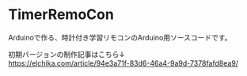 # TimerRemoCon
Arduinoで作る、時計付き学習リモコンのArduino用ソースコードです。  

初期バージョンの制作記事はこちら↓  
https://elchika.com/article/94e3a71f-83d6-46a4-9a9d-7378fafd8ea9/  
